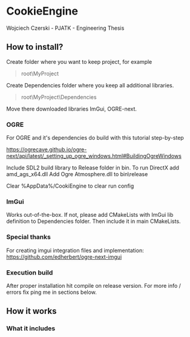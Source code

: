 # CookieEngine
Wojciech Czerski - PJATK - Engineering Thesis

## How to install?
Create folder where you want to keep project, for example 
> root\MyProject

Create Dependencies folder where you keep all additional libraries.
> root\MyProject\Dependencies

Move there downloaded libraries ImGui, OGRE-next.

### OGRE

For OGRE and it's dependencies do build with this tutorial step-by-step 

https://ogrecave.github.io/ogre-next/api/latest/_setting_up_ogre_windows.html#BuildingOgreWindows

Include SDL2 build library to Release folder in bin.
To run DirectX add amd_ags_x64.dll
Add Ogre Atmosphere.dll to bin\release

Clear %AppData%/CookiEngine to clear run config

### ImGui

Works out-of-the-box. If not, please add CMakeLists with ImGui lib definition to Dependencies folder.
Then include it in main CMakeLists.

### Special thanks
For creating imgui integration files and implementation:
https://github.com/edherbert/ogre-next-imgui

### Execution build

After proper installation hit compile on release version. 
For more info / errors fix ping me in sections below.

## How it works

### What it includes


